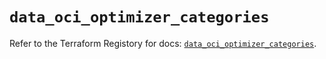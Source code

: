 # `data_oci_optimizer_categories`

Refer to the Terraform Registory for docs: [`data_oci_optimizer_categories`](https://registry.terraform.io/providers/oracle/oci/6.18.0/docs/data-sources/optimizer_categories).
